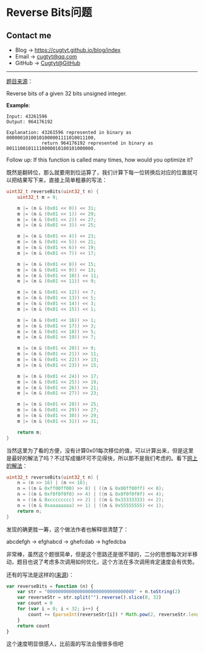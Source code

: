 # Reverse Bits问题

## Contact me

* Blog -> <https://cugtyt.github.io/blog/index>
* Email -> <cugtyt@qq.com>
* GitHub -> [Cugtyt@GitHub](https://github.com/Cugtyt)

---

[题目来源](https://leetcode.com/problems/reverse-bits/description/)：

Reverse bits of a given 32 bits unsigned integer.

**Example**:

``` raw
Input: 43261596
Output: 964176192

Explanation: 43261596 represented in binary as 00000010100101000001111010011100, 
             return 964176192 represented in binary as 00111001011110000010100101000000.
```

Follow up:
If this function is called many times, how would you optimize it?

既然是翻转位，那么就要用到位运算了，我们计算下每一位转换后对应的位置就可以把结果写下来，直接上简单粗暴的写法：

``` c
uint32_t reverseBits(uint32_t n) {
    uint32_t m = 0;

    m |= (n & (0x01 << 0)) << 31;
    m |= (n & (0x01 << 1)) << 29;
    m |= (n & (0x01 << 2)) << 27;
    m |= (n & (0x01 << 3)) << 25;

    m |= (n & (0x01 << 4)) << 23;
    m |= (n & (0x01 << 5)) << 21;
    m |= (n & (0x01 << 6)) << 19;
    m |= (n & (0x01 << 7)) << 17;

    m |= (n & (0x01 << 8)) << 15;
    m |= (n & (0x01 << 9)) << 13;
    m |= (n & (0x01 << 10)) << 11;
    m |= (n & (0x01 << 11)) << 9;

    m |= (n & (0x01 << 12)) << 7;
    m |= (n & (0x01 << 13)) << 5;
    m |= (n & (0x01 << 14)) << 3;
    m |= (n & (0x01 << 15)) << 1;

    m |= (n & (0x01 << 16)) >> 1;
    m |= (n & (0x01 << 17)) >> 3;
    m |= (n & (0x01 << 18)) >> 5;
    m |= (n & (0x01 << 19)) >> 7;

    m |= (n & (0x01 << 20)) >> 9;
    m |= (n & (0x01 << 21)) >> 11;
    m |= (n & (0x01 << 22)) >> 13;
    m |= (n & (0x01 << 23)) >> 15;

    m |= (n & (0x01 << 24)) >> 17;
    m |= (n & (0x01 << 25)) >> 19;
    m |= (n & (0x01 << 26)) >> 21;
    m |= (n & (0x01 << 27)) >> 23;

    m |= (n & (0x01 << 28)) >> 25;
    m |= (n & (0x01 << 29)) >> 27;
    m |= (n & (0x01 << 30)) >> 29;
    m |= (n & (0x01 << 31)) >> 31;

    return m;
}
```

当然这里为了看的方便，没有计算0x01每次移位的值，可以计算出来，但是这里是最好的解法了吗？不过写成循环可不见得快，所以那不是我们考虑的。看下[网上的解法](https://leetcode.com/problems/reverse-bits/discuss/54741/O(1)-bit-operation-C++-solution-(8ms))：

``` c
uint32_t reverseBits(uint32_t n) {
    n = (n >> 16) | (n << 16);
    n = ((n & 0xff00ff00) >> 8) | ((n & 0x00ff00ff) << 8);
    n = ((n & 0xf0f0f0f0) >> 4) | ((n & 0x0f0f0f0f) << 4);
    n = ((n & 0xcccccccc) >> 2) | ((n & 0x33333333) << 2);
    n = ((n & 0xaaaaaaaa) >> 1) | ((n & 0x55555555) << 1);
    return n;
}
```

发现的确更胜一筹，这个做法作者也解释很清楚了：

abcdefgh -> efghabcd -> ghefcdab -> hgfedcba

非常棒，虽然这个题很简单，但是这个思路还是很不错的，二分的思想每次对半移动，题目也说了考虑多次调用如何优化，这个方法在多次调用肯定速度会有优势。

还有的写法是这样的([来源](https://github.com/liwenkang/leetcode/blob/master/190.%20%E9%A2%A0%E5%80%92%E4%BA%8C%E8%BF%9B%E5%88%B6%E4%BD%8D.js))：

``` js
var reverseBits = function (n) {
    var str = "00000000000000000000000000000000" + n.toString(2)
    var reverseStr = str.split("").reverse().slice(0, 32)
    var count = 0
    for (var i = 0; i < 32; i++) {
        count += (parseInt(reverseStr[i]) * Math.pow(2, reverseStr.length - 1 - i))
    }
    return count
}
```

这个速度明显很感人，比前面的写法会慢很多倍吧